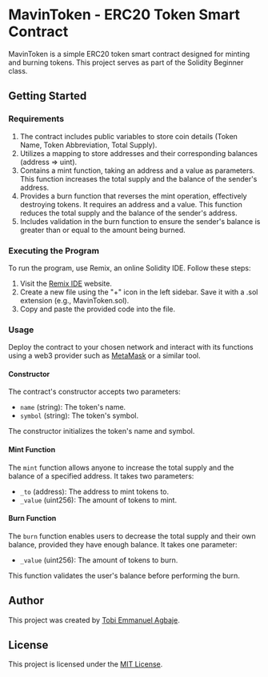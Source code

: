 # MavinToken - ERC20 Token Smart Contract

MavinToken is a simple ERC20 token smart contract designed for minting and burning tokens. This project serves as part of the Solidity Beginner class.

## Getting Started

### Requirements

1. The contract includes public variables to store coin details (Token Name, Token Abbreviation, Total Supply).
2. Utilizes a mapping to store addresses and their corresponding balances (address => uint).
3. Contains a mint function, taking an address and a value as parameters. This function increases the total supply and the balance of the sender's address.
4. Provides a burn function that reverses the mint operation, effectively destroying tokens. It requires an address and a value. This function reduces the total supply and the balance of the sender's address.
5. Includes validation in the burn function to ensure the sender's balance is greater than or equal to the amount being burned.

### Executing the Program

To run the program, use Remix, an online Solidity IDE. Follow these steps:

1. Visit the [Remix IDE](https://remix.ethereum.org/) website.
2. Create a new file using the "+" icon in the left sidebar. Save it with a .sol extension (e.g., MavinToken.sol).
3. Copy and paste the provided code into the file.

### Usage

Deploy the contract to your chosen network and interact with its functions using a web3 provider such as [MetaMask](https://metamask.io/) or a similar tool.

#### Constructor

The contract's constructor accepts two parameters:

- `name` (string): The token's name.
- `symbol` (string): The token's symbol.

The constructor initializes the token's name and symbol.

#### Mint Function

The `mint` function allows anyone to increase the total supply and the balance of a specified address. It takes two parameters:

- `_to` (address): The address to mint tokens to.
- `_value` (uint256): The amount of tokens to mint.

#### Burn Function

The `burn` function enables users to decrease the total supply and their own balance, provided they have enough balance. It takes one parameter:

- `_value` (uint256): The amount of tokens to burn.

This function validates the user's balance before performing the burn.

## Author

This project was created by [Tobi Emmanuel Agbaje](https://github.com/Tobiagbaje).

## License

This project is licensed under the [MIT License](LICENSE).
